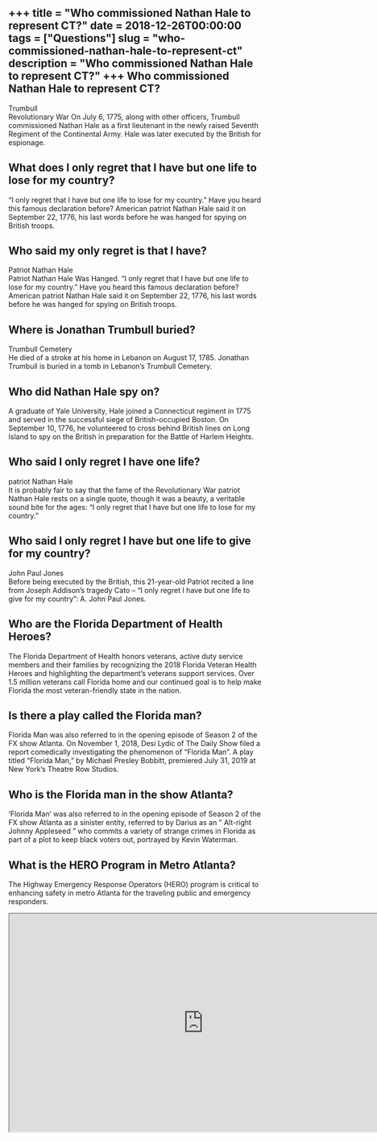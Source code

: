 +++
title = "Who commissioned Nathan Hale to represent CT?"
date = 2018-12-26T00:00:00
tags = ["Questions"]
slug = "who-commissioned-nathan-hale-to-represent-ct"
description = "Who commissioned Nathan Hale to represent CT?"
+++
Who commissioned Nathan Hale to represent CT?
---------------------------------------------

Trumbull  
Revolutionary War On July 6, 1775, along with other officers, Trumbull commissioned Nathan Hale as a first lieutenant in the newly raised Seventh Regiment of the Continental Army. Hale was later executed by the British for espionage.

What does I only regret that I have but one life to lose for my country?
------------------------------------------------------------------------

“I only regret that I have but one life to lose for my country.” Have you heard this famous declaration before? American patriot Nathan Hale said it on September 22, 1776, his last words before he was hanged for spying on British troops.

Who said my only regret is that I have?
---------------------------------------

Patriot Nathan Hale  
Patriot Nathan Hale Was Hanged. “I only regret that I have but one life to lose for my country.” Have you heard this famous declaration before? American patriot Nathan Hale said it on September 22, 1776, his last words before he was hanged for spying on British troops.

Where is Jonathan Trumbull buried?
----------------------------------

Trumbull Cemetery  
He died of a stroke at his home in Lebanon on August 17, 1785. Jonathan Trumbull is buried in a tomb in Lebanon’s Trumbull Cemetery.

Who did Nathan Hale spy on?
---------------------------

A graduate of Yale University, Hale joined a Connecticut regiment in 1775 and served in the successful siege of British-occupied Boston. On September 10, 1776, he volunteered to cross behind British lines on Long Island to spy on the British in preparation for the Battle of Harlem Heights.

Who said I only regret I have one life?
---------------------------------------

patriot Nathan Hale  
It is probably fair to say that the fame of the Revolutionary War patriot Nathan Hale rests on a single quote, though it was a beauty, a veritable sound bite for the ages: “I only regret that I have but one life to lose for my country.”

Who said I only regret I have but one life to give for my country?
------------------------------------------------------------------

John Paul Jones  
Before being executed by the British, this 21-year-old Patriot recited a line from Joseph Addison’s tragedy Cato – “I only regret I have but one life to give for my country”: A. John Paul Jones.

Who are the Florida Department of Health Heroes?
------------------------------------------------

The Florida Department of Health honors veterans, active duty service members and their families by recognizing the 2018 Florida Veteran Health Heroes and highlighting the department’s veterans support services. Over 1.5 million veterans call Florida home and our continued goal is to help make Florida the most veteran-friendly state in the nation.

Is there a play called the Florida man?
---------------------------------------

Florida Man was also referred to in the opening episode of Season 2 of the FX show Atlanta. On November 1, 2018, Desi Lydic of The Daily Show filed a report comedically investigating the phenomenon of “Florida Man”. A play titled “Florida Man,” by Michael Presley Bobbitt, premiered July 31, 2019 at New York’s Theatre Row Studios.

Who is the Florida man in the show Atlanta?
-------------------------------------------

‘Florida Man’ was also referred to in the opening episode of Season 2 of the FX show Atlanta as a sinister entity, referred to by Darius as an ” Alt-right Johnny Appleseed ” who commits a variety of strange crimes in Florida as part of a plot to keep black voters out, portrayed by Kevin Waterman.

What is the HERO Program in Metro Atlanta?
------------------------------------------

The Highway Emergency Response Operators (HERO) program is critical to enhancing safety in metro Atlanta for the traveling public and emergency responders.

<iframe allow="accelerometer; autoplay; clipboard-write; encrypted-media; gyroscope; picture-in-picture" allowfullscreen="" class="__youtube_prefs__  epyt-is-override  no-lazyload" data-no-lazy="1" data-origheight="433" data-origwidth="770" data-skipgform_ajax_framebjll="" height="433" id="_ytid_98490" loading="lazy" src="https://www.youtube.com/embed/diVKOzjnQYs?enablejsapi=1&autoplay=0&cc_load_policy=0&cc_lang_pref=&iv_load_policy=1&loop=0&modestbranding=0&rel=1&fs=1&playsinline=0&autohide=2&theme=dark&color=red&controls=1&" title="YouTube player" width="770"></iframe>